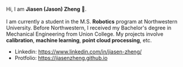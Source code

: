 Hi, I am <b>Jiasen (Jason) Zheng</b> :wave:.<br><br>
I am currently a student in the M.S. <b>Robotics</b> program at Northwestern University. Before Northwestern, I received my Bachelor's degree in Mechanical Engineering from Union College. My projects involve <b>calibration</b>, <b>machine learning</b>, <b>point cloud processing</b>, etc.

* Linkedin: https://www.linkedin.com/in/jiasen-zheng/
* Protfolio: https://jiasenzheng.github.io


<!--
**JiasenZheng/JIasenZheng** is a ✨ _special_ ✨ repository because its `README.md` (this file) appears on your GitHub profile.

Here are some ideas to get you started:

- 🔭 I’m currently working on ...
- 🌱 I’m currently learning ...
- 👯 I’m looking to collaborate on ...
- 🤔 I’m looking for help with ...
- 💬 Ask me about ...
- 📫 How to reach me: ...
- 😄 Pronouns: ...
- ⚡ Fun fact: ...
-->
